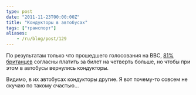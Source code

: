 ```yaml
---
type: post
date: "2011-11-23T00:00:00Z"
title: "Кондукторы в автобусах"
tags: ["транспорт"]
aliases:
    - /ru/blog/post/129
---
```


По результатам только что прошедшего голосования на BBC, [81% британцев](http://www.facebook.com/bbcthatsbritain/posts/301768383180739) согласны платить за билет на четверть больше, но чтобы при этом в автобусы вернулись кондукторы.

<!--more-->

Видимо, в их автобусах кондукторы другие. Я вот почему-то совсем не скучаю по такому счастью…
